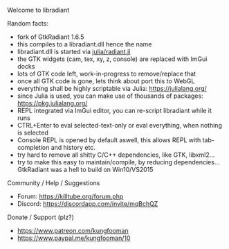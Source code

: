 Welcome to libradiant

Random facts:
* fork of GtkRadiant 1.6.5
* this compiles to a libradiant.dll hence the name
* libradiant.dll is started via [julia/radiant.jl](../blob/master/julia/radiant.jl)
* the GTK widgets (cam, tex, xy, z, console) are replaced with ImGui docks
* lots of GTK code left, work-in-progress to remove/replace that
* once all GTK code is gone, lets think about port this to WebGL
* everything shall be highly scriptable via Julia: https://julialang.org/
* since Julia is used, you can make use of thousands of packages: https://pkg.julialang.org/
* REPL integrated via ImGui editor, you can re-script libradiant while it runs 
* CTRL+Enter to eval selected-text-only or eval everything, when nothing is selected
* Console REPL is opened by default aswell, this allows REPL with tab-completion and history etc.
* try hard to remove all shitty C/C++ dependencies, like GTK, libxml2...
* try to make this easy to maintain/compile, by reducing dependencies... GtkRadiant was a hell to build on Win10/VS2015

Community / Help / Suggestions

* Forum: https://killtube.org/forum.php
* Discord: https://discordapp.com/invite/mqBchQZ

Donate / Support (plz?)

* https://www.patreon.com/kungfooman
* https://www.paypal.me/kungfooman/10